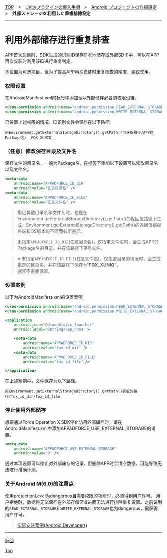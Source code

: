 [TOP](../../../../README.md)　>　[Unityプラグインの導入手順](../../README.md)　>　[Android プロジェクトの詳細設定](../README.md)　>　**外部ストレージを利用した重複排除設定**

---

# 利用外部储存进行重复排查

APP首次启动时，SDK生成的识别ID保存在本地储存或外部SD卡中，可以在APP再次安装时利用该ID进行重复判定。

本设置为可选项目，但为了提高APP再次安装时重复检查的精度，建议使用。

### 权限设置

在AndroidManifest.xml的<manifest>标签中添加读写外部储存必要的权限设置。

```xml
<uses-permission android:name="android.permission.READ_EXTERNAL_STORAGE" /><uses-permission android:name="android.permission.WRITE_EXTERNAL_STORAGE" />
```

已设置上述权限的情况，ID识别文件会保存在以下路径。

```
用Environment.getExternalStorageDirectory().getPath()可获取路径/APP的Package名/__FOX_XUNIQ__
```

### （任意）修改保存目录及文件名

保存文件的目录名，一般为Package名，在<application>标签下添加以下设置可以修改目录名以及文件名。

```xml
<meta-data
	android:name="APPADFORCE_ID_DIR"
	android:value="任意目录名" />
<meta-data
	android:name="APPADFORCE_ID_FILE"
	android:value="任意文件名" />
```

> 指定其他目录名和文件名时，也是在 Environment.getExternalStorageDirectory().getPath()的返回值路径下生成。Environment.getExternalStorageDirectory().getPath()的返回值根据终端和OS版本的不同而有所差异。

> 未指定`APPADFORCE_ID_DIR`(任意目录名)，仅指定文件名时，会生成APP的Package名的目录，并在该路径下保存文件。<br>

> ※ 未指定`APPADFORCE_ID_FILE`(任意文件名)，仅指定目录的情况时，会生成指定的目录名，并在该路径下保存为"__FOX_XUNIQ__"。<br>
通常不需要设置。


### 设置案例

以下为AndroidManifest.xml的设置案例。

```xml
<uses-permission android:name="android.permission.READ_EXTERNAL_STORAGE" /><uses-permission android:name="android.permission.WRITE_EXTERNAL_STORAGE" />

<application
	android:icon="@drawable/ic_launcher"
	android:label="@string/app_name" >

	<meta-data
		android:name="APPADFORCE_ID_DIR"
		android:value="fox_id_dir" />
	<meta-data
		android:name="APPADFORCE_ID_FILE"
		android:value="fox_id_file" />

</application>
```

在上述案例中，文件保存为以下路径。

```
用Environment.getExternalStorageDirectory().getPath()获取的路径/fox_id_dir/fox_id_file
```

### 停止使用外部储存

想要通过Force Operation X SDK停止访问外部储存时，请在AndroidManifest.xml中添加APPADFORCE_USE_EXTERNAL_STORAGE的设置。```xml
<meta-data
	android:name="APPADFORCE_USE_EXTERNAL_STORAGE"
	android:value="0" />
```

通过本项设置可以停止对外部储存的记录，但删除APP时会清空数据，可能导致无法进行准确计测。

### 关于Android M(6.0)的注意点

使用protectionLevel为dangerous且需要权限的功能时，必须得到用户许可。 用户拒绝时，数据将无法保存在外部存储区域进而无法进行排除重复设置。之前说到的`READ_EXTERNAL_STORAGE`和`WRITE_EXTERNAL_STORAGE`也为dangerous，需获得用户许可。

> [实际安装案例(Android Developers)](https://developer.android.com/training/permissions/requesting.html#perm-request)

---
[返回](../README.md)

[Top](../../../../README.md)
